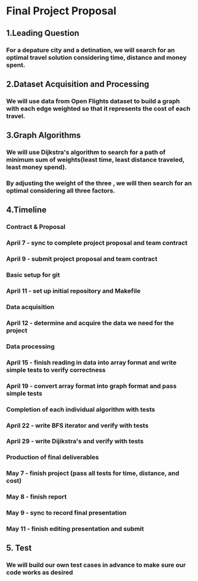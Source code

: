 # Final Project Proposal 

## 1.Leading Question
### For a depature city and a detination, we will search for an optimal travel solution considering time, distance and money spent.
    
## 2.Dataset Acquisition and Processing
### We will use data from Open Flights dataset to build a graph with each edge weighted so that it represents the cost of each travel.

## 3.Graph Algorithms
### We will use Dijkstra's algorithm to search for a path of minimum sum of weights(least time, least distance traveled, least money spend).
### By adjusting the weight of the three , we will then search for an optimal considering all three factors. 

## 4.Timeline
### Contract & Proposal
### April 7 - sync to complete project proposal and team contract
### April 9 - submit project proposal and team contract

### Basic setup for git
### April 11 - set up initial repository and Makefile

### Data acquisition
### April 12 - determine and acquire the data we need for the project

### Data processing
### April 15 - finish reading in data into array format and write simple tests to verify correctness
### April 19 - convert array format into graph format and pass simple tests

### Completion of each individual algorithm with tests
### April 22 - write BFS iterator and verify with tests
### April 29 - write Dijikstra's and verify with tests

### Production of final deliverables
### May 7 - finish project (pass all tests for time, distance, and cost) 
### May 8 - finish report
### May 9 - sync to record final presentation
### May 11 - finish editing presentation and submit

## 5. Test
### We will build our own test cases in advance to make sure our code works as desired
